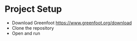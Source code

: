 # Project Setup
- Download Greenfoot https://www.greenfoot.org/download
- Clone the repository
- Open and run
